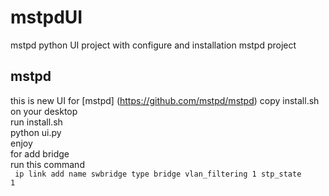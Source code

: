 # mstpdUI
mstpd python UI project with configure and installation mstpd project
## mstpd
this is new UI for [mstpd] (https://github.com/mstpd/mstpd)
copy install.sh on your desktop  <br />
run install.sh  <br />
python ui.py  <br />
enjoy  <br />
for add bridge  <br />
run this command  <br />
<code>
ip link add name swbridge type bridge vlan_filtering 1 stp_state 1
</code>
